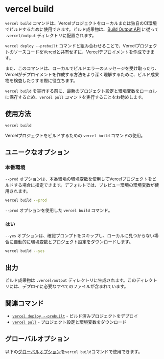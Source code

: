 # vercel build

`vercel build` コマンドは、Vercelプロジェクトをローカルまたは独自のCI環境でビルドするために使用できます。ビルド成果物は、[Build Output API](/docs/build-output-api/v3) に従って `.vercel/output` ディレクトリに配置されます。

`vercel deploy --prebuilt` コマンドと組み合わせることで、VercelプロジェクトのソースコードをVercelと共有せずに、Vercelデプロイメントを作成できます。

また、このコマンドは、ローカルでビルドエラーのメッセージを受け取ったり、Vercelがデプロイメントを作成する方法をより深く理解するために、ビルド成果物を検査したりする際に役立ちます。

`vercel build` を実行する前に、最新のプロジェクト設定と環境変数をローカルに保存するため、`vercel pull` コマンドを実行することをお勧めします。

## 使用方法

```bash
vercel build
```

Vercelプロジェクトをビルドするための `vercel build` コマンドの使用。

## ユニークなオプション

### 本番環境

`--prod` オプションは、本番環境の環境変数を使用してVercelプロジェクトをビルドする場合に指定できます。デフォルトでは、プレビュー環境の環境変数が使用されます。

```bash
vercel build --prod
```

`--prod` オプションを使用した `vercel build` コマンド。

### はい

`--yes` オプションは、確認プロンプトをスキップし、ローカルに見つからない場合に自動的に環境変数とプロジェクト設定をダウンロードします。

```bash
vercel build --yes
```

## 出力

ビルド成果物は `.vercel/output` ディレクトリに生成されます。このディレクトリには、デプロイに必要なすべてのファイルが含まれています。

## 関連コマンド

- [`vercel deploy --prebuilt`](/docs/cli/deploy) - ビルド済みプロジェクトをデプロイ
- [`vercel pull`](/docs/cli/pull) - プロジェクト設定と環境変数をダウンロード

## グローバルオプション

以下の[グローバルオプション](/docs/cli/global-options)を`vercel build`コマンドで使用できます。
